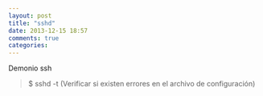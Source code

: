 ```yaml
---
layout: post
title: "sshd"
date: 2013-12-15 18:57
comments: true
categories: 
---
```

Demonio ssh

>$ sshd -t (Verificar si existen errores en el archivo de configuración)

